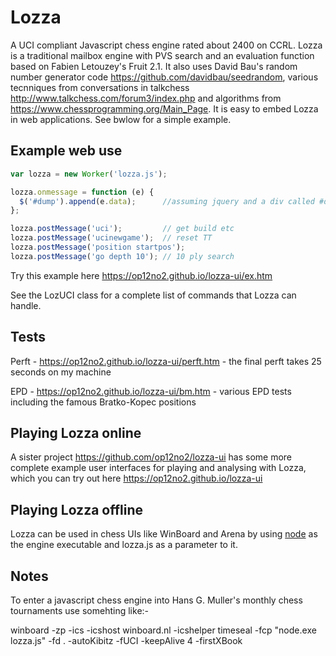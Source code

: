 # Lozza

A UCI compliant Javascript chess engine rated about 2400 on CCRL.  Lozza is a traditional mailbox engine with PVS search and an evaluation function based on Fabien Letouzey's Fruit 2.1. It also uses David Bau's random number generator code https://github.com/davidbau/seedrandom, various tecnniques from conversations in talkchess http://www.talkchess.com/forum3/index.php and algorithms from https://www.chessprogramming.org/Main_Page. It is easy to embed Lozza in web applications.  See bwlow for a simple example.   

## Example web use

```Javascript
var lozza = new Worker('lozza.js');

lozza.onmessage = function (e) {
  $('#dump').append(e.data);      //assuming jquery and a div called #dump
};

lozza.postMessage('uci');         // get build etc
lozza.postMessage('ucinewgame');  // reset TT
lozza.postMessage('position startpos');
lozza.postMessage('go depth 10'); // 10 ply search
```

Try this example here https://op12no2.github.io/lozza-ui/ex.htm

See the LozUCI class for a complete list of commands that Lozza can handle.

## Tests

Perft - https://op12no2.github.io/lozza-ui/perft.htm - the final perft takes 25 seconds on my machine

EPD - https://op12no2.github.io/lozza-ui/bm.htm - various EPD tests including the famous Bratko-Kopec positions

## Playing Lozza online

A sister project https://github.com/op12no2/lozza-ui has some more complete example user interfaces for playing and analysing with Lozza, which you can try out here https://op12no2.github.io/lozza-ui

## Playing Lozza offline

Lozza can be used in chess UIs like WinBoard and Arena by using [node](https://nodejs.org) as the engine executable and lozza.js as a parameter to it.

## Notes

To enter a javascript chess engine into Hans G. Muller's monthly chess tournaments use somehting like:-

winboard -zp -ics -icshost winboard.nl -icshelper timeseal -fcp "node.exe lozza.js" -fd . -autoKibitz -fUCI -keepAlive 4 -firstXBook
